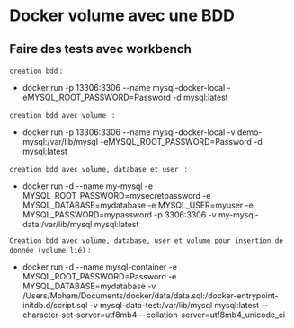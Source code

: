 # Docker volume avec une BDD

## Faire des tests avec workbench


`creation bdd` :
- docker run -p 13306:3306 --name mysql-docker-local -eMYSQL_ROOT_PASSWORD=Password -d mysql:latest


`creation bdd avec volume ` :
- docker run -p 13306:3306 --name mysql-docker-local -v demo-mysql:/var/lib/mysql -eMYSQL_ROOT_PASSWORD=Password  -d mysql:latest


`creation bdd avec volume, database et user ` :
- docker run -d --name my-mysql -e MYSQL_ROOT_PASSWORD=mysecretpassword -e MYSQL_DATABASE=mydatabase -e MYSQL_USER=myuser -e MYSQL_PASSWORD=mypassword -p 3306:3306 -v my-mysql-data:/var/lib/mysql mysql:latest


`Creation bdd avec volume, database, user et volume pour insertion de donnée (volume lié)` :

- docker run -d --name mysql-container -e MYSQL_ROOT_PASSWORD=Password -e MYSQL_DATABASE=mydatabase -v /Users/Moham/Documents/docker/data/data.sql:/docker-entrypoint-initdb.d/script.sql -v mysql-data-test:/var/lib/mysql mysql:latest --character-set-server=utf8mb4 --collation-server=utf8mb4_unicode_ci